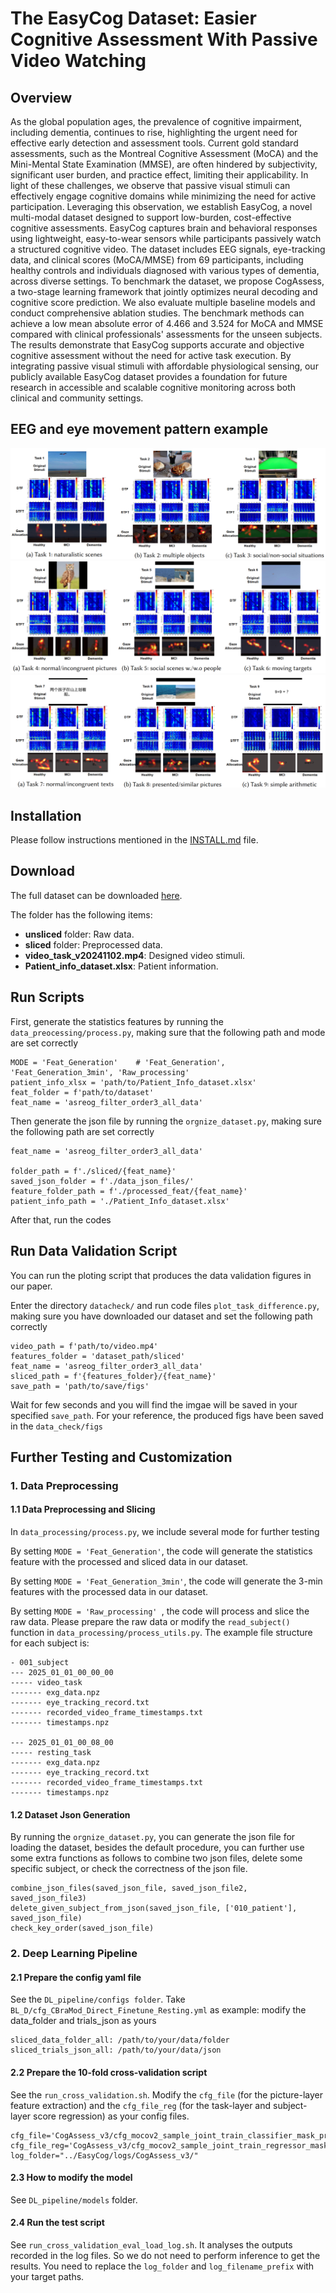 # The EasyCog Dataset: Easier Cognitive Assessment With Passive Video Watching


## Overview 
As the global population ages, the prevalence of cognitive impairment, including dementia, continues to rise, highlighting the urgent need for effective early detection and assessment tools. Current gold standard assessments, such as the Montreal Cognitive Assessment (MoCA) and the Mini-Mental State Examination (MMSE), are often hindered by subjectivity, significant user burden, and practice effect, limiting their applicability. In light of these challenges, we observe that passive visual stimuli can effectively engage cognitive domains while minimizing the need for active participation. Leveraging this observation, we establish EasyCog, a novel multi-modal dataset designed to support low-burden, cost-effective cognitive assessments. EasyCog captures brain and behavioral responses using lightweight, easy-to-wear sensors while participants passively watch a structured cognitive video. The dataset includes EEG signals, eye-tracking data, and clinical scores (MoCA/MMSE) from 69 participants, including healthy controls and individuals diagnosed with various types of dementia, across diverse settings. To benchmark the dataset, we propose CogAssess, a two-stage learning framework that jointly optimizes neural decoding and cognitive score prediction. We also evaluate multiple baseline models and conduct comprehensive ablation studies. The benchmark methods can achieve a low mean absolute error of 4.466 and 3.524 for MoCA and MMSE compared with clinical professionals' assessments for the unseen subjects. The results demonstrate that EasyCog supports accurate and objective cognitive assessment without the need for active task execution. By integrating passive visual stimuli with affordable physiological sensing, our publicly available EasyCog dataset provides a foundation for future research in accessible and scalable cognitive monitoring across both clinical and community settings.

## EEG and eye movement pattern example
![task1-3](./figs/task1-3.png)
![task4-6](./figs/task4-6.png)
![task7-9](./figs/task7-9.png)

## Installation
Please follow instructions mentioned in the [INSTALL.md](/INSTALL.md) file.

## Download

The full dataset can be downloaded [here](https://drive.google.com/drive/folders/1uiZcIXwdTst5BlTIGzHXc3n8uUjsXBKM?usp=sharing).


The folder has the following items:
- **unsliced** folder: Raw data.
- **sliced** folder: Preprocessed data.
- **video_task_v20241102.mp4**: Designed video stimuli.
- **Patient_info_dataset.xlsx**: Patient information.


## Run Scripts
First, generate the statistics features by running the 
`data_preocessing/process.py`, making sure that the following path and mode are set correctly
```
MODE = 'Feat_Generation'    # 'Feat_Generation', 'Feat_Generation_3min', 'Raw_processing'
patient_info_xlsx = 'path/to/Patient_Info_dataset.xlsx'
feat_folder = f'path/to/dataset'
feat_name = 'asreog_filter_order3_all_data'
```

Then generate the json file by running the `orgnize_dataset.py`, making sure the following path are set correctly
```
feat_name = 'asreog_filter_order3_all_data'

folder_path = f'./sliced/{feat_name}'
saved_json_folder = f'./data_json_files/'
feature_folder_path = f'./processed_feat/{feat_name}'
patient_info_path = './Patient_Info_dataset.xlsx'
```

After that, run the codes


## Run Data Validation Script
You can run the ploting script that produces the data validation figures in our paper.

Enter the directory `datacheck/` and run code files `plot_task_difference.py`, making sure you have downloaded our dataset and set the following path correctly
```
video_path = f'path/to/video.mp4'
features_folder = 'dataset_path/sliced'
feat_name = 'asreog_filter_order3_all_data'
sliced_path = f'{features_folder}/{feat_name}'
save_path = 'path/to/save/figs'
```
Wait for few seconds and you will find the imgae will be saved in your specified `save_path`.
For your reference, the produced figs have been saved in the `data_check/figs`




## Further Testing and Customization
### 1. Data Preprocessing
#### 1.1 Data Preprocessing and Slicing
In `data_processing/process.py`, we include several mode for further testing

By setting `MODE = 'Feat_Generation'`, the code will generate the statistics feature with the processed and sliced data in our dataset. 

By setting `MODE = 'Feat_Generation_3min'`, the code will generate the 3-min features with the processed data in our dataset.

By setting `MODE = 'Raw_processing' `, the code will process and slice the raw data. Please prepare the raw data or modify the `read_subject()` function in `data_processing/process_utils.py`. The example file structure for each subject is:
```
- 001_subject
--- 2025_01_01_00_00_00
----- video_task
------- exg_data.npz
------- eye_tracking_record.txt
------- recorded_video_frame_timestamps.txt
------- timestamps.npz

--- 2025_01_01_00_08_00
----- resting_task
------- exg_data.npz
------- eye_tracking_record.txt
------- recorded_video_frame_timestamps.txt
------- timestamps.npz
```

#### 1.2 Dataset Json Generation
By running the `orgnize_dataset.py`, you can generate the json file for loading the dataset, besides the default procedure, you can further use some extra functions as follows to combine two json files, delete some specific subject, or check the correctness of the json file.
```
combine_json_files(saved_json_file, saved_json_file2, saved_json_file3)
delete_given_subject_from_json(saved_json_file, ['010_patient'], saved_json_file)
check_key_order(saved_json_file)
```


### 2. Deep Learning Pipeline

#### 2.1 Prepare the config yaml file
See the `DL_pipeline/configs folder`. Take `BL_D/cfg_CBraMod_Direct_Finetune_Resting.yml` as example:
modify the data_folder and trials_json as yours
```
sliced_data_folder_all: /path/to/your/data/folder
sliced_trials_json_all: /path/to/your/data/json
```


#### 2.2 Prepare the 10-fold cross-validation script
See the `run_cross_validation.sh`. Modify the `cfg_file` (for the picture-layer feature extraction) and the `cfg_file_reg` (for the task-layer and subject-layer score regression) as your config files.
```
cfg_file='CogAssess_v3/cfg_mocov2_sample_joint_train_classifier_mask_pretrain_CBraMod.yml'
cfg_file_reg='CogAssess_v3/cfg_mocov2_sample_joint_train_regressor_mask_pretrain_RegTransformer.yml'
log_folder="../EasyCog/logs/CogAssess_v3/"
```

#### 2.3 How to modify the model
See `DL_pipeline/models` folder.


#### 2.4 Run the test script
See `run_cross_validation_eval_load_log.sh`. It analyses the outputs recorded in the log files. So we do not need to perform inference to get the results. You need to replace the `log_folder` and `log_filename_prefix` with your target paths.


